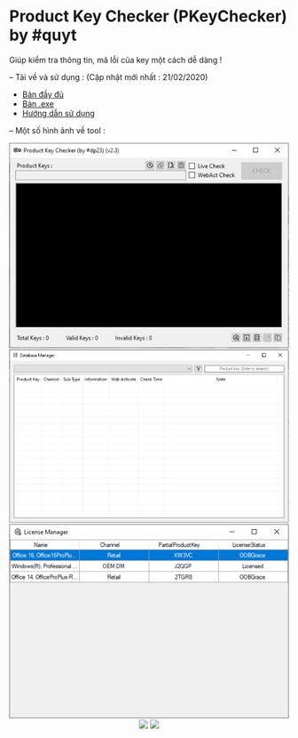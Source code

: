 # Product Key Checker (PKeyChecker) by #quyt
Giúp kiểm tra thông tin, mã lỗi của key một cách dễ dàng !

– Tải về và sử dụng : (Cập nhật mới nhất : 21/02/2020)
+ [Bản đầy đủ](https://raw.githubusercontent.com/dphuc23/PKeyChecker/master/PKeyChecker%20(Full).rar)
+ [Bản .exe](https://raw.githubusercontent.com/dphuc23/PKeyChecker/master/PKeyChecker.rar)
+ [Hướng dẫn sử dụng](https://docs.google.com/document/d/1obHwQgOEXXH6WFGljdRBs_NqTM5FLL06MFNDEV8ToDg/edit?usp=sharing)


– Một số hình ảnh về tool :
<p align="center">
  <img src="https://raw.githubusercontent.com/dphuc23/PKeyChecker/master/img/frmMain.png">
  <img src="https://raw.githubusercontent.com/dphuc23/PKeyChecker/master/img/frmDat.png">
  <img src="https://raw.githubusercontent.com/dphuc23/PKeyChecker/master/img/frmLicen.png">
  <img src="https://raw.githubusercontent.com/dphuc23/PKeyChecker/master/img/frmLic.png">
  <img src="https://raw.githubusercontent.com/dphuc23/PKeyChecker/master/img/frmAdd.png">
</p>
